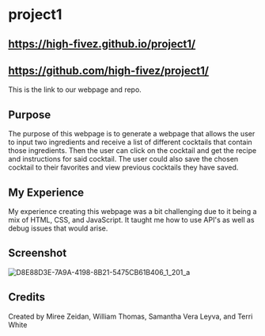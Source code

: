 # project1

## https://high-fivez.github.io/project1/

## https://github.com/high-fivez/project1/

This is the link to our webpage and repo.

## Purpose

The purpose of this webpage is to generate a webpage that allows the user to input two ingredients and receive a list of different cocktails that contain those ingredients. Then the user can click on the cocktail and get the recipe and instructions for said cocktail. The user could also save the chosen cocktail to their favorites and view previous cocktails they have saved.

## My Experience

My experience creating this webpage was a bit challenging due to it being a mix of HTML, CSS, and JavaScript. It taught me how to use API's as well as debug issues that would arise.

## Screenshot

![D8E88D3E-7A9A-4198-8B21-5475CB61B406_1_201_a](https://user-images.githubusercontent.com/115853252/206594835-31e2c8af-2ba0-407a-b964-9ab3dc23d9b8.jpeg)

## Credits

Created by Miree Zeidan, William Thomas, Samantha Vera Leyva, and Terri White
